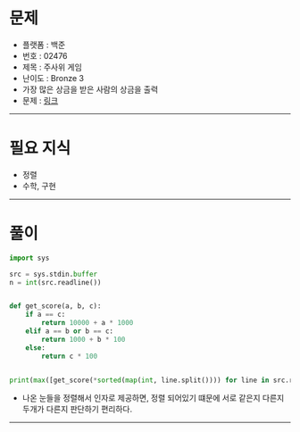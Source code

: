 # 문제
- 플랫폼 : 백준
- 번호 : 02476
- 제목 : 주사위 게임
- 난이도 : Bronze 3
- 가장 많은 상금을 받은 사람의 상금을 출력
- 문제 : <a href="https://www.acmicpc.net/problem/2476" target="_blank">링크</a>

---

# 필요 지식
- 정렬
- 수학, 구현

---

# 풀이
```python
import sys

src = sys.stdin.buffer
n = int(src.readline())


def get_score(a, b, c):
    if a == c:
        return 10000 + a * 1000
    elif a == b or b == c:
        return 1000 + b * 100
    else:
        return c * 100


print(max([get_score(*sorted(map(int, line.split()))) for line in src.read().splitlines()]))
```
- 나온 눈들을 정렬해서 인자로 제공하면, 정렬 되어있기 떄문에 서로 같은지 다른지 두개가 다른지 판단하기 편리하다.

---

